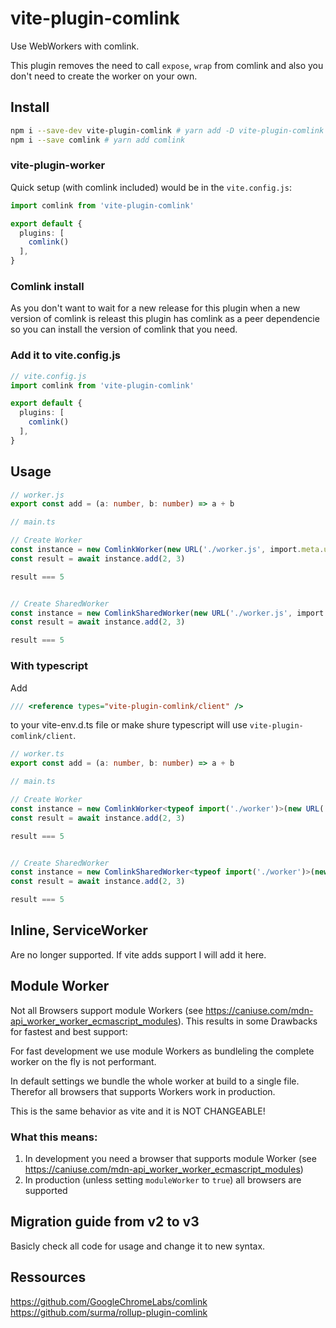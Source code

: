 # vite-plugin-comlink

Use WebWorkers with comlink. 

This plugin removes the need to call `expose`, `wrap` from comlink and also you don't need to create the worker on your own.

## Install

```sh
npm i --save-dev vite-plugin-comlink # yarn add -D vite-plugin-comlink
npm i --save comlink # yarn add comlink
```

### vite-plugin-worker
Quick setup (with comlink included) would be in the `vite.config.js`:

```ts
import comlink from 'vite-plugin-comlink'

export default {
  plugins: [
    comlink()
  ],
}
```

### Comlink install
As you don't want to wait for a new release for this plugin when a new version of comlink is releast this plugin has comlink as a peer dependencie so you can install the version of comlink that you need.

### Add it to vite.config.js

```ts
// vite.config.js
import comlink from 'vite-plugin-comlink'

export default {
  plugins: [
    comlink()
  ],
}
```
## Usage 
```ts
// worker.js
export const add = (a: number, b: number) => a + b

// main.ts

// Create Worker
const instance = new ComlinkWorker(new URL('./worker.js', import.meta.url), {/* normal Worker options*/})
const result = await instance.add(2, 3)

result === 5


// Create SharedWorker
const instance = new ComlinkSharedWorker(new URL('./worker.js', import.meta.url), {/* normal Worker options*/})
const result = await instance.add(2, 3)

result === 5
```

### With typescript
Add 

```ts
/// <reference types="vite-plugin-comlink/client" />
```
to your vite-env.d.ts file or make shure typescript will use `vite-plugin-comlink/client`.

```ts
// worker.ts
export const add = (a: number, b: number) => a + b

// main.ts

// Create Worker
const instance = new ComlinkWorker<typeof import('./worker')>(new URL('./worker', import.meta.url), {/* normal Worker options*/})
const result = await instance.add(2, 3)

result === 5


// Create SharedWorker
const instance = new ComlinkSharedWorker<typeof import('./worker')>(new URL('./worker', import.meta.url), {/* normal Worker options*/})
const result = await instance.add(2, 3)

result === 5
```




## Inline, ServiceWorker
Are no longer supported. If vite adds support I will add it here.

## Module Worker
Not all Browsers support module Workers (see https://caniuse.com/mdn-api_worker_worker_ecmascript_modules).
This results in some Drawbacks for fastest and best support:

For fast development we use module Workers as bundleling the complete worker on the fly is not performant.

In default settings we bundle the whole worker at build to a single file. Therefor all browsers that supports Workers work in production. 

This is the same behavior as vite and it is NOT CHANGEABLE!

### What this means:

1. In development you need a browser that supports module Worker (see https://caniuse.com/mdn-api_worker_worker_ecmascript_modules)
2. In production (unless setting `moduleWorker` to `true`) all browsers are supported


## Migration guide from v2 to v3
Basicly check all code for usage and change it to new syntax.

## Ressources
https://github.com/GoogleChromeLabs/comlink  
https://github.com/surma/rollup-plugin-comlink
